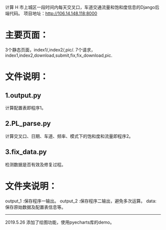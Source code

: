 计算 H 市上城区一段时间内每天交叉口，车道交通流量和饱和度信息的Django后端代码。
项目地址：http://106.14.148.118:8000

# 主要页面：
3个静态页面，index1/,index2/,pic/.
7个请求，index1,index2,download,submit,fix,fix_download,pic.

# 文件说明：
## 1.output.py
计算配置表即程序1。

## 2.PL_parse.py 
计算交叉口、日期、车道、频率、模式下的饱和度和流量即程序2。
## 3.fix_data.py
检测数据是否有效及修复过程。

# 文件夹说明：
output_1 :保存程序一输出。
output_2 :保存程序二输出，避免多次运算。
data: 保存原始数据及配置表信息等。

------------------------------

2019.5.26 添加了绘图功能，使用pyecharts库的demo。
